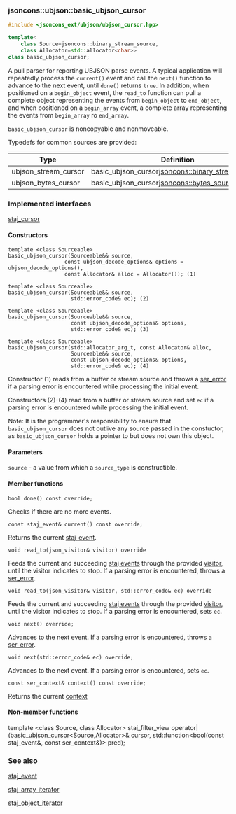 ### jsoncons::ubjson::basic_ubjson_cursor

```c++
#include <jsoncons_ext/ubjson/ubjson_cursor.hpp>

template<
    class Source=jsoncons::binary_stream_source,
    class Allocator=std::allocator<char>>
class basic_ubjson_cursor;
```

A pull parser for reporting UBJSON parse events. A typical application will 
repeatedly process the `current()` event and call the `next()`
function to advance to the next event, until `done()` returns `true`.
In addition, when positioned on a `begin_object` event, 
the `read_to` function can pull a complete object representing
the events from `begin_object` to `end_object`, 
and when positioned on a `begin_array` event, a complete array
representing the events from `begin_array` ro `end_array`.

`basic_ubjson_cursor` is noncopyable and nonmoveable.

Typedefs for common sources are provided:

Type                |Definition
--------------------|------------------------------
ubjson_stream_cursor  |basic_ubjson_cursor<jsoncons::binary_stream_source>
ubjson_bytes_cursor   |basic_ubjson_cursor<jsoncons::bytes_source>

### Implemented interfaces

[staj_cursor](staj_cursor.md)

#### Constructors

    template <class Sourceable>
    basic_ubjson_cursor(Sourceable&& source,
                      const ubjson_decode_options& options = ubjson_decode_options(),
                      const Allocator& alloc = Allocator()); (1)

    template <class Sourceable>
    basic_ubjson_cursor(Sourceable&& source, 
                        std::error_code& ec); (2)

    template <class Sourceable>
    basic_ubjson_cursor(Sourceable&& source, 
                        const ubjson_decode_options& options,
                        std::error_code& ec); (3)

    template <class Sourceable>
    basic_ubjson_cursor(std::allocator_arg_t, const Allocator& alloc, 
                        Sourceable&& source,
                        const ubjson_decode_options& options,
                        std::error_code& ec); (4)

Constructor (1) reads from a buffer or stream source and throws a 
[ser_error](ser_error.md) if a parsing error is encountered while processing the initial event.

Constructors (2)-(4) read from a buffer or stream source and set `ec`
if a parsing error is encountered while processing the initial event.

Note: It is the programmer's responsibility to ensure that `basic_ubjson_cursor` does not outlive any source passed in the constuctor, 
as `basic_ubjson_cursor` holds a pointer to but does not own this object.

#### Parameters

`source` - a value from which a `source_type` is constructible. 

#### Member functions

    bool done() const override;
Checks if there are no more events.

    const staj_event& current() const override;
Returns the current [staj_event](basic_staj_event.md).

    void read_to(json_visitor& visitor) override
Feeds the current and succeeding [staj events](basic_staj_event.md) through the provided
[visitor](basic_json_visitor.md), until the visitor indicates
to stop. If a parsing error is encountered, throws a [ser_error](ser_error.md).

    void read_to(json_visitor& visitor, std::error_code& ec) override
Feeds the current and succeeding [staj events](basic_staj_event.md) through the provided
[visitor](basic_json_visitor.md), until the visitor indicates
to stop. If a parsing error is encountered, sets `ec`.

    void next() override;
Advances to the next event. If a parsing error is encountered, throws a 
[ser_error](ser_error.md).

    void next(std::error_code& ec) override;
Advances to the next event. If a parsing error is encountered, sets `ec`.

    const ser_context& context() const override;
Returns the current [context](ser_context.md)

#### Non-member functions

   template <class Source, class Allocator>
   staj_filter_view operator|(basic_ubjson_cursor<Source,Allocator>& cursor, 
                              std::function<bool(const staj_event&, const ser_context&)> pred);

### See also

[staj_event](../basic_staj_event.md)  

[staj_array_iterator](../staj_array_iterator.md)  

[staj_object_iterator](../staj_object_iterator.md)  

